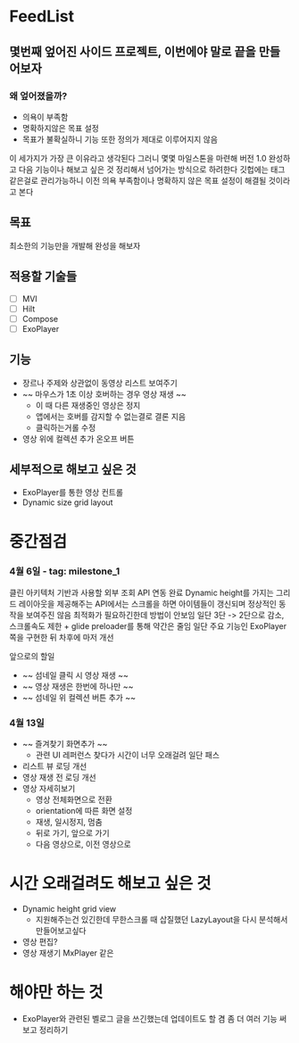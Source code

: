 # FeedList

## 몇번째 엎어진 사이드 프로젝트, 이번에야 말로 끝을 만들어보자

### 왜 엎어졌을까?
* 의욕이 부족함
* 명확하지않은 목표 설정
* 목표가 불확실하니 기능 또한 정의가 제대로 이루어지지 않음

이 세가지가 가장 큰 이유라고 생각된다
그러니 몇몇 마일스톤을 마련해 버전 1.0 완성하고 다음 기능이나 해보고 싶은 것 정리해서 넘어가는 방식으로 하려한다
깃헙에는 태그같은걸로 관리가능하니 이전 의욕 부족함이나 명확하지 않은 목표 설정이 해결될 것이라고 본다

## 목표
최소한의 기능만을 개발해 완성을 해보자

## 적용할 기술들
- [ ] MVI
- [ ] Hilt
- [ ] Compose
- [ ] ExoPlayer

## 기능
* 장르나 주제와 상관없이 동영상 리스트 보여주기
* ~~ 마우스가 1초 이상 호버하는 경우 영상 재생 ~~
  * 이 때 다른 재생중인 영상은 정지
  * 앱에서는 호버를 감지할 수 없는결로 결론 지음
  * 클릭하는거롤 수정
* 영상 위에 컬렉션 추가 온오프 버튼  

## 세부적으로 해보고 싶은 것 
* ExoPlayer를 통한 영상 컨트롤
* Dynamic size grid layout



# 중간점검

### 4월 6일 - tag: milestone_1
클린 아키텍처 기반과 사용할 외부 조회 API 연동 완료
Dynamic height를 가지는 그리드 레이아웃을 제공해주는 API에서는 스크롤을 하면 아이템들이 갱신되며 정상적인 동작을 보여주진 않음
최적화가 필요하긴한데 방법이 안보임
일단 3단 -> 2단으로 감소, 스크롤속도 제한 + glide preloader를 통해 약간은 줄임
일단 주요 기능인 ExoPlayer쪽을 구현한 뒤 차후에 마저 개선

앞으로의 할일
* ~~ 섬네일 클릭 시 영상 재생 ~~
* ~~ 영상 재생은 한번에 하나만 ~~
* ~~ 섬네일 위 컬렉션 버튼 추가 ~~

### 4월 13일
* ~~ 즐겨찾기 화면추가 ~~
  * 관련 UI 레퍼런스 찾다가 시간이 너무 오래걸려 일단 패스
* 리스트 뷰 로딩 개선
* 영상 재생 전 로딩 개선
* 영상 자세히보기 
  * 영상 전체화면으로 전환
  * orientation에 따른 화면 설정
  * 재생, 일시정지, 멈춤
  * 뒤로 가기, 앞으로 가기
  * 다음 영상으로, 이전 영상으로


# 시간 오래걸려도 해보고 싶은 것
* Dynamic height grid view 
  * 지원해주는건 있긴한데 무한스크롤 때 삽질했던 LazyLayout을 다시 분석해서 만들어보고싶다
* 영상 편집? 
* 영상 재생기 MxPlayer 같은

# 해야만 하는 것 
* ExoPlayer와 관련된 벨로그 글을 쓰긴했는데 업데이트도 할 겸 좀 더 여러 기능 써보고 정리하기